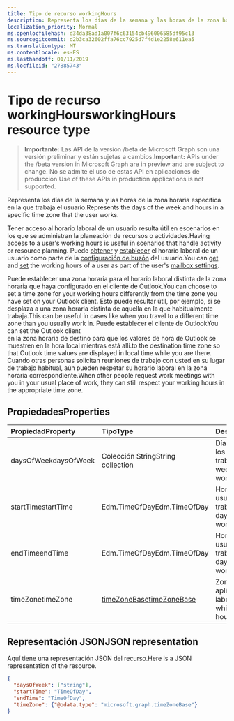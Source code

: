 ```yaml
---
title: Tipo de recurso workingHours
description: Representa los días de la semana y las horas de la zona horaria específica en la que trabaja el usuario.
localization_priority: Normal
ms.openlocfilehash: d34da38ad1a007f6c63154cb496006585df95c13
ms.sourcegitcommit: d2b3ca32602ffa76cc7925d7f4d1e2258e611ea5
ms.translationtype: MT
ms.contentlocale: es-ES
ms.lasthandoff: 01/11/2019
ms.locfileid: "27885743"
---
```

# <a name="workinghours-resource-type"></a><span data-ttu-id="d4a77-103">Tipo de recurso workingHours</span><span class="sxs-lookup"><span data-stu-id="d4a77-103">workingHours resource type</span></span>

> <span data-ttu-id="d4a77-104">**Importante:** Las API de la versión /beta de Microsoft Graph son una versión preliminar y están sujetas a cambios.</span><span class="sxs-lookup"><span data-stu-id="d4a77-104">**Important:** APIs under the /beta version in Microsoft Graph are in preview and are subject to change.</span></span> <span data-ttu-id="d4a77-105">No se admite el uso de estas API en aplicaciones de producción.</span><span class="sxs-lookup"><span data-stu-id="d4a77-105">Use of these APIs in production applications is not supported.</span></span>

<span data-ttu-id="d4a77-106">Representa los días de la semana y las horas de la zona horaria específica en la que trabaja el usuario.</span><span class="sxs-lookup"><span data-stu-id="d4a77-106">Represents the days of the week and hours in a specific time zone that the user works.</span></span>

<span data-ttu-id="d4a77-107">Tener acceso al horario laboral de un usuario resulta útil en escenarios en los que se administran la planeación de recursos o actividades.</span><span class="sxs-lookup"><span data-stu-id="d4a77-107">Having access to a user's working hours is useful in scenarios that handle activity or resource planning.</span></span> <span data-ttu-id="d4a77-108">Puede [obtener](../api/user-get-mailboxsettings.md#request-3) y [establecer](../api/user-update-mailboxsettings.md#request-2) el horario laboral de un usuario como parte de la [configuración de buzón](mailboxsettings.md) del usuario.</span><span class="sxs-lookup"><span data-stu-id="d4a77-108">You can [get](../api/user-get-mailboxsettings.md#request-3) and [set](../api/user-update-mailboxsettings.md#request-2) the working hours of a user as part of the user's [mailbox settings](mailboxsettings.md).</span></span> 

<span data-ttu-id="d4a77-109">Puede establecer una zona horaria para el horario laboral distinta de la zona horaria que haya configurado en el cliente de Outlook.</span><span class="sxs-lookup"><span data-stu-id="d4a77-109">You can choose to set a time zone for your working hours differently from the time zone you have set on your Outlook client.</span></span> <span data-ttu-id="d4a77-110">Esto puede resultar útil, por ejemplo, si se desplaza a una zona horaria distinta de aquella en la que habitualmente trabaja.</span><span class="sxs-lookup"><span data-stu-id="d4a77-110">This can be useful in cases like when you travel to a different time zone than you usually work in.</span></span> <span data-ttu-id="d4a77-111">Puede establecer el cliente de Outlook</span><span class="sxs-lookup"><span data-stu-id="d4a77-111">You can set the Outlook client</span></span>  
<span data-ttu-id="d4a77-112">en la zona horaria de destino para que los valores de hora de Outlook se muestren en la hora local mientras está allí.</span><span class="sxs-lookup"><span data-stu-id="d4a77-112">to the destination time zone so that Outlook time values are displayed in local time while you are there.</span></span>
<span data-ttu-id="d4a77-113">Cuando otras personas solicitan reuniones de trabajo con usted en su lugar de trabajo habitual, aún pueden respetar su horario laboral en la zona horaria correspondiente.</span><span class="sxs-lookup"><span data-stu-id="d4a77-113">When other people request work meetings with you in your usual place of work, they can still respect your working hours in the appropriate time zone.</span></span>


## <a name="properties"></a><span data-ttu-id="d4a77-114">Propiedades</span><span class="sxs-lookup"><span data-stu-id="d4a77-114">Properties</span></span>
| <span data-ttu-id="d4a77-115">Propiedad</span><span class="sxs-lookup"><span data-stu-id="d4a77-115">Property</span></span>     | <span data-ttu-id="d4a77-116">Tipo</span><span class="sxs-lookup"><span data-stu-id="d4a77-116">Type</span></span>   |<span data-ttu-id="d4a77-117">Descripción</span><span class="sxs-lookup"><span data-stu-id="d4a77-117">Description</span></span>|
|:---------------|:--------|:----------|
| <span data-ttu-id="d4a77-118">daysOfWeek</span><span class="sxs-lookup"><span data-stu-id="d4a77-118">daysOfWeek</span></span> | <span data-ttu-id="d4a77-119">Colección String</span><span class="sxs-lookup"><span data-stu-id="d4a77-119">String collection</span></span> | <span data-ttu-id="d4a77-120">Días de la semana en los que el usuario trabaja.</span><span class="sxs-lookup"><span data-stu-id="d4a77-120">The days of the week on which the user works.</span></span> |
| <span data-ttu-id="d4a77-121">startTime</span><span class="sxs-lookup"><span data-stu-id="d4a77-121">startTime</span></span> | <span data-ttu-id="d4a77-122">Edm.TimeOfDay</span><span class="sxs-lookup"><span data-stu-id="d4a77-122">Edm.TimeOfDay</span></span> | <span data-ttu-id="d4a77-123">Hora del día en la que el usuario empieza a trabajar.</span><span class="sxs-lookup"><span data-stu-id="d4a77-123">The time of the day that the user starts working.</span></span> |
| <span data-ttu-id="d4a77-124">endTime</span><span class="sxs-lookup"><span data-stu-id="d4a77-124">endTime</span></span> | <span data-ttu-id="d4a77-125">Edm.TimeOfDay</span><span class="sxs-lookup"><span data-stu-id="d4a77-125">Edm.TimeOfDay</span></span> | <span data-ttu-id="d4a77-126">Hora del día en la que el usuario deja de trabajar.</span><span class="sxs-lookup"><span data-stu-id="d4a77-126">The time of the day that the user stops working.</span></span> |
| <span data-ttu-id="d4a77-127">timeZone</span><span class="sxs-lookup"><span data-stu-id="d4a77-127">timeZone</span></span> | [<span data-ttu-id="d4a77-128">timeZoneBase</span><span class="sxs-lookup"><span data-stu-id="d4a77-128">timeZoneBase</span></span>](timezonebase.md) | <span data-ttu-id="d4a77-129">Zona horaria a la que se aplica el horario laboral.</span><span class="sxs-lookup"><span data-stu-id="d4a77-129">The time zone to which the working hours apply.</span></span> |


## <a name="json-representation"></a><span data-ttu-id="d4a77-130">Representación JSON</span><span class="sxs-lookup"><span data-stu-id="d4a77-130">JSON representation</span></span>

<span data-ttu-id="d4a77-131">Aquí tiene una representación JSON del recurso.</span><span class="sxs-lookup"><span data-stu-id="d4a77-131">Here is a JSON representation of the resource.</span></span>

<!-- {
  "blockType": "resource",
  "optionalProperties": [

  ],
  "@odata.type": "microsoft.graph.workingHours"
}-->

```json
{
  "daysOfWeek": ["string"],
  "startTime": "TimeOfDay",
  "endTime": "TimeOfDay",
  "timeZone": {"@odata.type": "microsoft.graph.timeZoneBase"}
}

```

<!-- uuid: 8fcb5dbc-d5aa-4681-8e31-b001d5168d79
2015-10-25 14:57:30 UTC -->
<!-- {
  "type": "#page.annotation",
  "description": "workingHours resource",
  "keywords": "",
  "section": "documentation",
  "tocPath": ""
}-->
